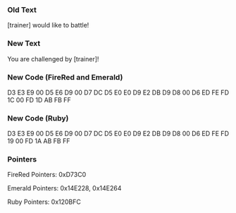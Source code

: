 ### Old Text
[trainer] 
would like to battle!

### New Text
You are challenged by 
[trainer]!

### New Code (FireRed and Emerald)
D3 E3 E9 00 D5 E6 D9 00 D7 DC D5 E0 E0 D9 E2 DB D9 D8 00 D6 ED FE FD 1C 00 FD 1D AB FB FF

### New Code (Ruby)
D3 E3 E9 00 D5 E6 D9 00 D7 DC D5 E0 E0 D9 E2 DB D9 D8 00 D6 ED FE FD 19 00 FD 1A AB FB FF


### Pointers
FireRed Pointers: 0xD73C0

Emerald Pointers: 0x14E228, 0x14E264

Ruby Pointers: 0x120BFC
